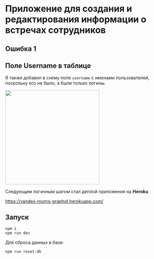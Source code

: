 # Приложение для создания и редактирования информации о встречах сотрудников

## Ошибка 1



## Поле Username в таблице
Я также добавил в схему поле `username` с именами пользователей, поскольку его не было, а были только логины.


<img height=300 src='https://pp.userapi.com/c840620/v840620100/448b8/M5rJ6JwKhCQ.jpg'/>


Следующим логичным шагом стал деплой приложения на **Heroku**


https://yandex-rooms-graphql.herokuapp.com/






## Запуск
```
npm i
npm run dev
```

Для сброса данных в базе:
```
npm run reset-db
```
